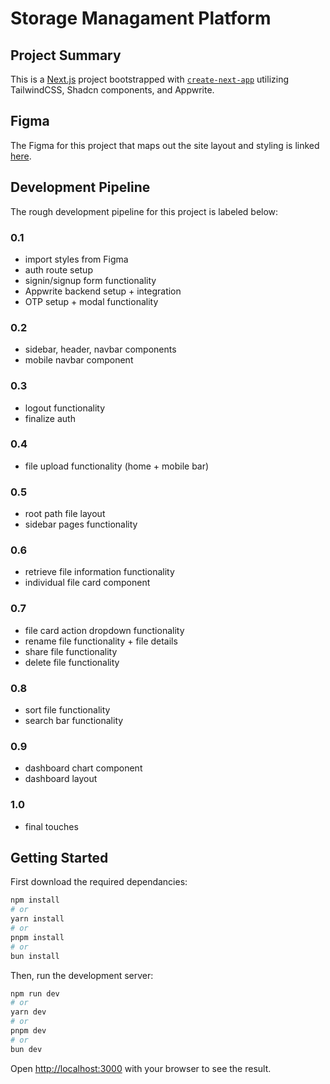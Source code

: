# Storage Managament Platform

## Project Summary

This is a [Next.js](https://nextjs.org) project bootstrapped with [`create-next-app`](https://nextjs.org/docs/app/api-reference/cli/create-next-app) utilizing TailwindCSS, Shadcn components, and Appwrite.

## Figma

The Figma for this project that maps out the site layout and styling is linked [here](https://www.figma.com/design/y8I7xV3DWrJGEOlJ15IXyc/SMP---Google-Drive-Clone?node-id=2-2&p=f&t=ZfQf3un58zNOPmk5-0).

## Development Pipeline

The rough development pipeline for this project is labeled below:

### 0.1
  - import styles from Figma
  - auth route setup
  - signin/signup form functionality
  - Appwrite backend setup + integration
  - OTP setup + modal functionality

### 0.2
  - sidebar, header, navbar components
  - mobile navbar component

### 0.3
  - logout functionality
  - finalize auth

### 0.4
  - file upload functionality (home + mobile bar)

### 0.5
  - root path file layout
  - sidebar pages functionality

### 0.6
  - retrieve file information functionality
  - individual file card component

### 0.7
  - file card action dropdown functionality
  - rename file functionality + file details
  - share file functionality
  - delete file functionality

### 0.8
  - sort file functionality
  - search bar functionality

### 0.9
  - dashboard chart component
  - dashboard layout
  
### 1.0
  - final touches

## Getting Started

First download the required dependancies:

```bash
npm install
# or
yarn install
# or
pnpm install
# or
bun install
```

Then, run the development server:

```bash
npm run dev
# or
yarn dev
# or
pnpm dev
# or
bun dev
```

Open [http://localhost:3000](http://localhost:3000) with your browser to see the result.

